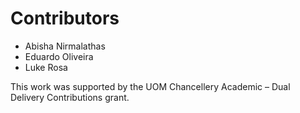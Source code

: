# Contributors

- Abisha Nirmalathas 
- Eduardo Oliveira
- Luke Rosa

This work was supported by the UOM Chancellery Academic – Dual Delivery Contributions grant.